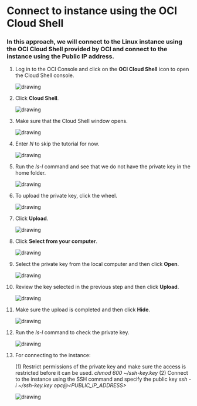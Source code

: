 # Connect to instance using the OCI Cloud Shell

### In this approach, we will connect to the Linux instance using the OCI Cloud Shell provided by OCI and connect to the instance using the Public IP address.


1. Log in to the OCI Console and click on the **OCI Cloud Shell** icon to open the Cloud Shell console.
    
    ![drawing](./SS/vcn/2.png)

2. Click **Cloud Shell**.

    ![drawing](./SS/vcn/2.png)

3. Make sure that the Cloud Shell window opens.

    ![drawing](./SS/vcn/2.png)

4. Enter *N* to skip the tutorial for now.

    ![drawing](./SS/vcn/2.png)

5. Run the *ls-l* command and see that we do not have the private key in the home folder.

    ![drawing](./SS/vcn/2.png)

6. To upload the private key, click the wheel.

    ![drawing](./SS/vcn/2.png)

7. Click **Upload**.

    ![drawing](./SS/vcn/2.png)

8. Click **Select from your computer**.

    ![drawing](./SS/vcn/2.png)

9. Select the private key from the local computer and then click **Open**.

    ![drawing](./SS/vcn/2.png)

10. Review the key selected in the previous step and then click **Upload**.

    ![drawing](./SS/vcn/2.png)

11. Make sure the upload is completed and then click **Hide**.

    ![drawing](./SS/vcn/2.png)

12. Run the *ls-l* command to check the private key.

    ![drawing](./SS/vcn/2.png)

13. For connecting to the instance:

    (1) Restrict permissions of the private key and make sure the access is restricted before it can be used.
            *chmod 600 ~/ssh-key.key*
    (2) Connect to the instance using the SSH command and specify the public key
            *ssh -i ~/ssh-key.key opc@<PUBLIC_IP_ADDRESS>*

    ![drawing](./SS/vcn/2.png)
